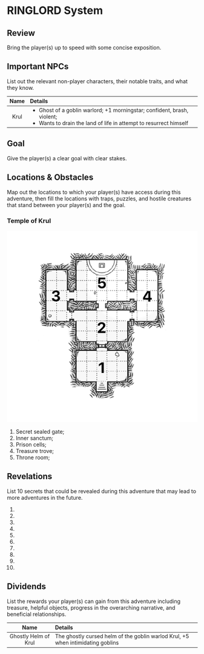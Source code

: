 # RINGLORD System

## Review
Bring the player(s) up to speed with some concise exposition.

## Important NPCs
List out the relevant non-player characters, their notable traits, and what they know.

| Name | Details |
|:---:|:--- |
| Krul | <ul style="margin: 0;"><li>Ghost of a goblin warlord; +1 morningstar; confident, brash, violent;</li><li>Wants to drain the land of life in attempt to resurrect himself</li></ul> |

## Goal
Give the player(s) a clear goal with clear stakes.

## Locations & Obstacles
Map out the locations to which your player(s) have access during this adventure, then fill the locations with traps, puzzles, and hostile creatures that stand between your player(s) and the goal.

### Temple of Krul
![Map of the temple](photo.png)

1. Secret sealed gate; 
2. Inner sanctum; 
3. Prison cells; 
4. Treasure trove; 
5. Throne room; 

## Revelations
List 10 secrets that could be revealed during this adventure that may lead to more adventures in the future.

1. 
2. 
3. 
4. 
5. 
6. 
7. 
8. 
9. 
10. 

## Dividends
List the rewards your player(s) can gain from this adventure including treasure, helpful objects, progress in the overarching narrative, and beneficial relationships.

| Name | Details |
|:---:|:--- |
| Ghostly Helm of Krul | The ghostly cursed helm of the goblin warlod Krul, +5 when intimidating goblins |
